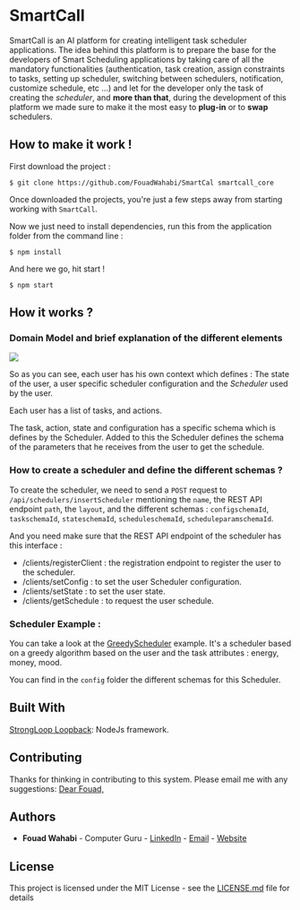 # SmartCall

SmartCall is an AI platform for creating intelligent task scheduler applications. The idea behind this platform is to prepare the base for the developers of Smart Scheduling applications by taking care of all the mandatory functionalities (authentication, task creation, assign constraints to tasks, setting up scheduler, switching between schedulers, notification, customize schedule, etc ...) and let for the developer only the task of creating the *scheduler*, and **more than that**, during the development of this platform we made sure to make it the most easy to **plug-in** or to **swap** schedulers.

## How to make it work !

First download the project :

    $ git clone https://github.com/FouadWahabi/SmartCal smartcall_core

Once downloaded the projects, you're just a few steps away from starting working with `SmartCall`.

Now we just need to install dependencies, run this from the application folder from the command line :

    $ npm install

And here we go, hit start !

    $ npm start


## How it works ?

### Domain Model and brief explanation of the different elements

![](https://i.imgur.com/jKe2nk2.png)

So as you can see, each user has his own context which defines : The state of the user, a user specific scheduler configuration and the *Scheduler* used by the user.

Each user has a list of tasks, and actions.

The task, action, state and configuration has a specific schema which is defines by the Scheduler. Added to this the Scheduler defines the schema of the parameters that he receives from the user to get the schedule.

### How to create a scheduler and define the different schemas ?

To create the scheduler, we need to send a `POST` request to `/api/schedulers/insertScheduler` mentioning the `name`, the REST API endpoint `path`, the `layout`, and the different schemas : `configschemaId`, `taskschemaId`, `stateschemaId`, `scheduleschemaId`, `scheduleparamschemaId`.

And you need make sure that the REST API endpoint of the scheduler has this interface : 

 - /clients/registerClient : the registration endpoint to register the user to the scheduler.
 - /clients/setConfig : to set the user Scheduler configuration.
 - /clients/setState : to set the user state.
 - /clients/getSchedule : to request the user schedule.

### Scheduler Example :

You can take a look at the [GreedyScheduler](https://github.com/SmartCal/GreedyScheduler) example. It's a scheduler based on a greedy algorithm based on the user and the task attributes : energy, money, mood.

You can find in the `config` folder the different schemas for this Scheduler.

## Built With

[StrongLoop Loopback](https://loopback.io/): NodeJs framework.

## Contributing

Thanks for thinking in contributing to this system. Please email me with any suggestions: [Dear Fouad,](mailto:fouad.wahabi@gmail.com) 


## Authors

* **Fouad Wahabi** - Computer Guru  - [LinkedIn](https://www.linkedin.com/in/wfouad) - [Email](mailto:fouad.wahabi@gmail.com) - [Website](wfouad.com)


## License

This project is licensed under the MIT License - see the [LICENSE.md](LICENSE.md) file for details

